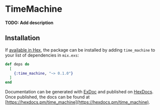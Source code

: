 # TimeMachine

**TODO: Add description**

## Installation

If [available in Hex](https://hex.pm/docs/publish), the package can be installed
by adding `time_machine` to your list of dependencies in `mix.exs`:

```elixir
def deps do
  [
    {:time_machine, "~> 0.1.0"}
  ]
end
```

Documentation can be generated with [ExDoc](https://github.com/elixir-lang/ex_doc)
and published on [HexDocs](https://hexdocs.pm). Once published, the docs can
be found at [https://hexdocs.pm/time_machine](https://hexdocs.pm/time_machine).

